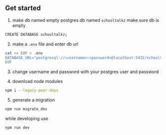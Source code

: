 ## Get started
1. make db named empty postgres db named `schooltalkz`
make sure db is empty
```bash
CREATE DATABASE schooltalkz;
```

2. make a `.env` file and enter db url

```bash
cat << EOF > .env
DATABASE_URL="postgresql://<username>:<password>@localhost:5432/schooltalkz"
EOF
```


3. change username and password with your postgres user and password

4. download node modules
```bash
npm i --legacy-peer-deps
```

5. generate a migration
```bash
npm run migrate_dev
```


while developing use
```bash
npm run dev
```
